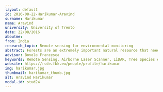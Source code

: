 ```yaml
---
layout: default 
id: 2016-08-22-Harikumar-Aravind
surname: Harikumar
name: Aravind
university: University of Trento
date: 22/08/2016
aboutme: 
from: India
research_topic: Remote sensing for environmental monitoring
abstract: Forests are an extremely important natural resource that need to be preserved for obvious environmental and economic reasons. An efficient forest management is essential for effective forest preservation. However such management demands an accurate inventory of biophysical parameters, such as the tree/crown height, the crown width, the biomass, which are costly to estimate by conducting on-site visits. In addition, the tree species information is also very essential for improving the accuracy of estimation. With the advancements in the airborne Light Detection and Ranging (LiDAR) remote sensing technology, it has become possible to capture three dimensional (3D) information of forests at the individual tree level in a much reliable and economical way. The high density multi-return airborne LiDAR data can provide a huge amount of spatial details about forest components, and hence can be used for accurately extracting the tree crowns and species information, which can facilitate the ultimate objective of accurate biophysical parameter estimation. Accurate modelling of the internal crown structure of the tree is necessary for extracting species information. Also, the information in the LiDAR data can be better exploited for accurate biophysical parameter estimation, by developing novel methodologies which incorporate the ability of Sparse methods in finding the prominent patterns in the data. Thus, the overall objectives of this proposal are to: 1) develop methods for identifying the species of trees belonging to the same tree-genera using high density airborne LiDAR data, 2) develop novel methods for 3D tree crown delineation in high density multi-return airborne LiDAR data, and 3) develop fully automatic biophysical parameter estimation techniques, by giving special emphasis on exploiting the capabilities of Sparse methods.
advisor: Bovolo Francesca
keywords: Remote Sensing, Airborne Laser Scanner, LiDAR, Tree Species detection, Biophysical parameter estimation, modelling
website: https://rsde.fbk.eu/people/profile/harikumar
img: harikumar.jpg
thumbnail: harikumar_thumb.jpg
alt: Aravind Harikumar
modal-id: stud24
---
```

